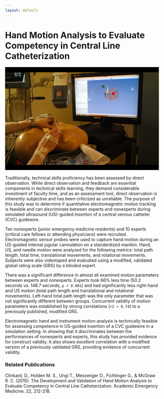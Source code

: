 ```yaml
---
layout: default
---
```

# Hand Motion Analysis to Evaluate Competency in Central Line Catheterization

![Central Line](images/CentralLine.png)

Traditionally, technical skills proficiency has been assessed by direct observation. While direct observation and feedback are essential components in technical skills learning, they demand considerable investment of faculty time, and as an assessment tool, direct observation is inherently subjective and has been criticized as unreliable. The purpose of this study was to determine if quantitative electromagnetic motion tracking is feasible and can discriminate between experts and nonexperts during simulated ultrasound (US)-guided insertion of a central venous catheter (CVC) guidewire.

Ten nonexperts (junior emergency medicine residents) and 10 experts (critical care fellows or attending physicians) were recruited. Electromagnetic sensor probes were used to capture hand motion during an US-guided internal jugular cannulation on a standardized manikin. Hand, US, and needle motion were analyzed for the following metrics: total path length, total time, translational movements, and rotational movements. Subjects were also videotaped and evaluated using a modified, validated global rating scale (GRS) by a blinded expert.

There was a significant difference in almost all examined motion parameters between experts and nonexperts. Experts took 66% less time (50.2 seconds vs. 148.7 seconds, `p < 0.001`) and had significantly less right-hand and US motion (total path length and translational and rotational movements). Left-hand total path length was the only parameter that was not significantly different between groups. Concurrent validity of motion parameters was established by strong correlations (`r2 > 0.74`) to a previously published, modified GRS.

Electromagnetic hand and instrument motion analysis is technically feasible for assessing competence in US-guided insertion of a CVC guidewire in a simulation setting. In showing that it discriminates between the performances of nonexperts and experts, this study has provided evidence for construct validity. It also shows excellent correlation with a modified version of a previously validated GRS, providing evidence of concurrent validity.


### Related Publications

Clinkard, D., Holden M. S., Ungi T., Messenger D., Fichtinger G., & McGraw R. C. (2015).  The Development and Validation of Hand Motion Analysis to Evaluate Competency in Central Line Catheterization. Academic Emergency Medicine. 22, 212-218.
